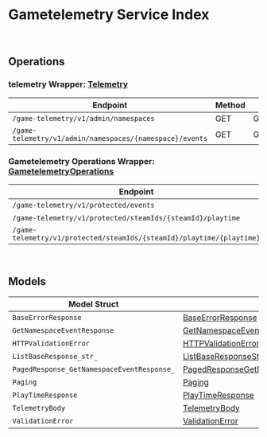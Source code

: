 [//]: # (Code generated. DO NOT EDIT.)

# Gametelemetry Service Index

&nbsp;

## Operations

### telemetry Wrapper:  [Telemetry](../../gametelemetry-sdk/pkg/wrapper_telemetry.go)
| Endpoint | Method | ID | Class | Wrapper | Example |
|---|---|---|---|---|---|
| `/game-telemetry/v1/admin/namespaces` | GET | GetNamespacesGameTelemetryV1AdminNamespacesGetShort | [GetNamespacesGameTelemetryV1AdminNamespacesGetShort](../../gametelemetry-sdk/pkg/gametelemetryclient/telemetry/telemetry_client.go) | [GetNamespacesGameTelemetryV1AdminNamespacesGetShort](../../gametelemetry-sdk/pkg/wrapper_telemetry.go) | [GetNamespacesGameTelemetryV1AdminNamespacesGetShort](../../samples/cli/cmd/gametelemetry/telemetry/getNamespacesGameTelemetryV1AdminNamespacesGet.go) |
| `/game-telemetry/v1/admin/namespaces/{namespace}/events` | GET | GetEventsGameTelemetryV1AdminNamespacesNamespaceEventsGetShort | [GetEventsGameTelemetryV1AdminNamespacesNamespaceEventsGetShort](../../gametelemetry-sdk/pkg/gametelemetryclient/telemetry/telemetry_client.go) | [GetEventsGameTelemetryV1AdminNamespacesNamespaceEventsGetShort](../../gametelemetry-sdk/pkg/wrapper_telemetry.go) | [GetEventsGameTelemetryV1AdminNamespacesNamespaceEventsGetShort](../../samples/cli/cmd/gametelemetry/telemetry/getEventsGameTelemetryV1AdminNamespacesNamespaceEventsGet.go) |

### Gametelemetry Operations Wrapper:  [GametelemetryOperations](../../gametelemetry-sdk/pkg/wrapper_gametelemetryOperations.go)
| Endpoint | Method | ID | Class | Wrapper | Example |
|---|---|---|---|---|---|
| `/game-telemetry/v1/protected/events` | POST | ProtectedSaveEventsGameTelemetryV1ProtectedEventsPostShort | [ProtectedSaveEventsGameTelemetryV1ProtectedEventsPostShort](../../gametelemetry-sdk/pkg/gametelemetryclient/gametelemetry_operations/gametelemetry_operations_client.go) | [ProtectedSaveEventsGameTelemetryV1ProtectedEventsPostShort](../../gametelemetry-sdk/pkg/wrapper_gametelemetryOperations.go) | [ProtectedSaveEventsGameTelemetryV1ProtectedEventsPostShort](../../samples/cli/cmd/gametelemetry/gametelemetryOperations/protectedSaveEventsGameTelemetryV1ProtectedEventsPost.go) |
| `/game-telemetry/v1/protected/steamIds/{steamId}/playtime` | GET | ProtectedGetPlaytimeGameTelemetryV1ProtectedSteamIdsSteamIdPlaytimeGetShort | [ProtectedGetPlaytimeGameTelemetryV1ProtectedSteamIdsSteamIdPlaytimeGetShort](../../gametelemetry-sdk/pkg/gametelemetryclient/gametelemetry_operations/gametelemetry_operations_client.go) | [ProtectedGetPlaytimeGameTelemetryV1ProtectedSteamIdsSteamIdPlaytimeGetShort](../../gametelemetry-sdk/pkg/wrapper_gametelemetryOperations.go) | [ProtectedGetPlaytimeGameTelemetryV1ProtectedSteamIdsSteamIdPlaytimeGetShort](../../samples/cli/cmd/gametelemetry/gametelemetryOperations/protectedGetPlaytimeGameTelemetryV1ProtectedSteamIdsSteamIdPlaytimeGet.go) |
| `/game-telemetry/v1/protected/steamIds/{steamId}/playtime/{playtime}` | PUT | ProtectedUpdatePlaytimeGameTelemetryV1ProtectedSteamIdsSteamIdPlaytimePlaytimePutShort | [ProtectedUpdatePlaytimeGameTelemetryV1ProtectedSteamIdsSteamIdPlaytimePlaytimePutShort](../../gametelemetry-sdk/pkg/gametelemetryclient/gametelemetry_operations/gametelemetry_operations_client.go) | [ProtectedUpdatePlaytimeGameTelemetryV1ProtectedSteamIdsSteamIdPlaytimePlaytimePutShort](../../gametelemetry-sdk/pkg/wrapper_gametelemetryOperations.go) | [ProtectedUpdatePlaytimeGameTelemetryV1ProtectedSteamIdsSteamIdPlaytimePlaytimePutShort](../../samples/cli/cmd/gametelemetry/gametelemetryOperations/protectedUpdatePlaytimeGameTelemetryV1ProtectedSteamIdsSteamIdPlaytimePlaytimePut.go) |


&nbsp;  

## Models

| Model Struct | Class |
|---|---|
| `BaseErrorResponse` | [BaseErrorResponse ](../../gametelemetry-sdk/pkg/gametelemetryclientmodels/base_error_response.go) |
| `GetNamespaceEventResponse` | [GetNamespaceEventResponse ](../../gametelemetry-sdk/pkg/gametelemetryclientmodels/get_namespace_event_response.go) |
| `HTTPValidationError` | [HTTPValidationError ](../../gametelemetry-sdk/pkg/gametelemetryclientmodels/http_validation_error.go) |
| `ListBaseResponse_str_` | [ListBaseResponseStr ](../../gametelemetry-sdk/pkg/gametelemetryclientmodels/list_base_response_str.go) |
| `PagedResponse_GetNamespaceEventResponse_` | [PagedResponseGetNamespaceEventResponse ](../../gametelemetry-sdk/pkg/gametelemetryclientmodels/paged_response_get_namespace_event_response.go) |
| `Paging` | [Paging ](../../gametelemetry-sdk/pkg/gametelemetryclientmodels/paging.go) |
| `PlayTimeResponse` | [PlayTimeResponse ](../../gametelemetry-sdk/pkg/gametelemetryclientmodels/play_time_response.go) |
| `TelemetryBody` | [TelemetryBody ](../../gametelemetry-sdk/pkg/gametelemetryclientmodels/telemetry_body.go) |
| `ValidationError` | [ValidationError ](../../gametelemetry-sdk/pkg/gametelemetryclientmodels/validation_error.go) |
